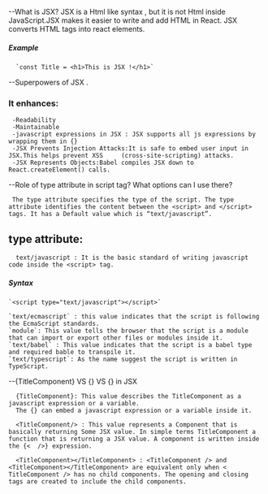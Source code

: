 --What is JSX?
      JSX is a Html like syntax , but it is not Html inside JavaScript.JSX makes it easier to write and add HTML in React. JSX converts HTML tags into react elements. 
##### Example
      `const Title = <h1>This is JSX !</h1>`

--Superpowers of JSX .
      
  ### It enhances:

     -Readability
     -Maintainable
     -javascript expressions in JSX : JSX supports all js expressions by wrapping them in {}
     -JSX Prevents Injection Attacks:It is safe to embed user input in JSX.This helps prevent XSS     (cross-site-scripting) attacks.
     -JSX Represents Objects:Babel compiles JSX down to React.createElement() calls.


--Role of type attribute in script tag? What options can I use there?

     The type attribute specifies the type of the script. The type attribute identifies the content between the <script> and </script> tags. It has a Default value which is “text/javascript”.

   ## type attribute:
      text/javascript : It is the basic standard of writing javascript code inside the <script> tag.

 ##### Syntax
    `<script type="text/javascript"></script>`

    `text/ecmascript` : this value indicates that the script is following the EcmaScript standards.
    `module`: This value tells the browser that the script is a module that can import or export other files or modules inside it.
    `text/babel` : This value indicates that the script is a babel type and required bable to transpile it.
    `text/typescript`: As the name suggest the script is written in TypeScript.


--{TitleComponent} VS {<TitleComponent/>} VS {<TitleComponent></TitleComponent>} in JSX

      {TitleComponent}: This value describes the TitleComponent as a javascript expression or a variable. 
      The {} can embed a javascript expression or a variable inside it.

      <TitleComponent/> : This value represents a Component that is basically returning Some JSX value. In simple terms TitleComponent a function that is returning a JSX value. A component is written inside the {<  />} expression.

      <TitleComponent></TitleComponent> : <TitleComponent /> and <TitleComponent></TitleComponent> are equivalent only when < TitleComponent /> has no child components. The opening and closing tags are created to include the child components.